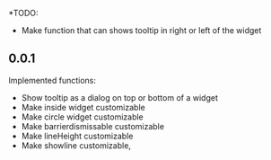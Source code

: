 *TODO: 
- Make function that can shows tooltip in right or left of the widget

## 0.0.1

Implemented functions:
- Show tooltip as a dialog on top or bottom of a widget
- Make inside widget customizable
- Make circle widget customizable
- Make barrierdismissable customizable
- Make lineHeight customizable
- Make showline customizable,
